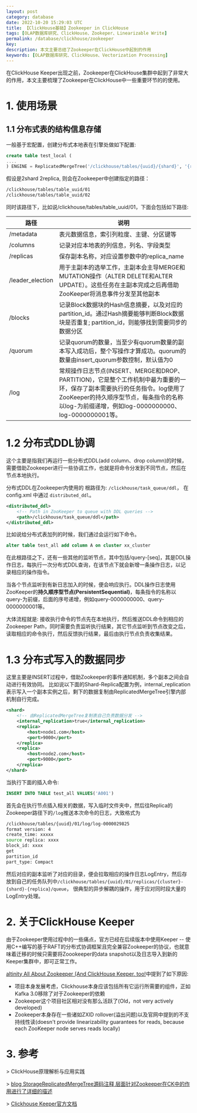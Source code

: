 ```yaml
---
layout: post
category: database
date: 2022-10-20 15:29:03 UTC
title: 【ClickHouse基础】Zookeeper in ClickHouse
tags: [OLAP数据库研究、ClickHouse、Zookeper、Linearizable Write]
permalink: /database/clickhouse/zookeeper
key:
description: 本文主要总结了Zookeeper在ClickHouse中起到的作用
keywords: [OLAP数据库研究、ClickHouse、Vectorization Processing]
---
```


在ClickHouse Keeper出现之前，Zookeeper在ClickHouse集群中起到了非常大的作用，本文主要梳理了Zookeeper在ClickHouse中一些重要环节的的使用。

# 1. 使用场景

## 1.1 分布式表的结构信息存储

一般基于宏配置，创建分布式本地表在引擎处做如下配置:

```sql
create table test_local (
....
) ENGINE = ReplicatedMergeTree('/clickhouse/tables/{uuid}/{shard}', '{replica}')
```

假设是2shard 2replica, 则会在Zookeeper中创建指定的路径：

```bash
/clickhouse/tables/table_uuid/01
/clickhouse/tables/table_uuid/02
```

同时该路径下，比如说/clickhouse/tables/table_uuid/01，下面会包括如下路径:

| 路径             | 说明                                                         |
| ---------------- | ------------------------------------------------------------ |
| /metadata        | 表元数据信息，索引列粒度、主键、分区键等                     |
| /columns         | 记录对应本地表的列信息，列名、字段类型                       |
| /replicas        | 保存副本名称，对应设置参数中的replica_name                   |
| /leader_election | 用于主副本的选举工作，主副本会主导MERGE和MUTATION操作（ALTER DELETE和ALTER UPDATE）。这些任务在主副本完成之后再借助ZooKeeper将消息事件分发至其他副本 |
| /blocks          | 记录Block数据块的Hash信息摘要，以及对应的partition_id。通过Hash摘要能够判断Block数据块是否重复; partition_id，则能够找到需要同步的数据分区 |
| /quorum          | 记录quorum的数量，当至少有quorum数量的副本写入成功后，整个写操作才算成功。quorum的数量由insert_quorum参数控制，默认值为0 |
| /log             | 常规操作日志节点(INSERT、MERGE和DROP、PARTITION)，它是整个工作机制中最为重要的一环，保存了副本需要执行的任务指令。log使用了ZooKeeper的持久顺序型节点，每条指令的名称以log-为前缀递增，例如log-0000000000、log-0000000001等。 |

# 1.2 分布式DDL协调

这个主要是指我们再运行一些分布式DDL(add column、drop column)的时候，需要借助Zookeeper进行一些协调工作，也就是将命令分发到不同节点，然后在节点本地执行。

分布式DDL在Zookeeper内使用的 根路径为:   `/clickhouse/task_queue/ddl`， 在config.xml 中通过 `distributed_ddl`。

```xml
<distributed_ddl>
	<!-- Path in ZooKeeper to queue with DDL queries -->
	<path>/clickhouse/task_queue/ddl</path>
</distributed_ddl>
```

比如说给分布式表加列的时候，我们通过会运行如下命令。

```sql
alter table test_all add column A on cluster xx_cluster
```

在此根路径之下，还有一些其他的监听节点，其中包括/query-[seq]，其是DDL操作日志，每执行一次分布式DDL查询，在该节点下就会新增一条操作日志，以记录相应的操作指令。

当各个节点监听到有新日志加入的时候，便会响应执行。DDL操作日志使用ZooKeeper的**持久顺序型节点(PersistentSequential)**，每条指令的名称以query-为前缀，后面的序号递增，例如query-0000000000、query-0000000001等。

大体流程就是:  接收执行命令的节点先在本地执行，然后推送DDL命令到相应的Zookeeper Path，同时需要负责监听执行结果，其它节点监听到节点改变之后，读取相应的命令执行，然后反馈执行结果，最后由执行节点负责收集结果。

# 1.3 分布式写入的数据同步

这里主要是INSERT过程中，借助Zookeeper的事件通知机制，多个副本之间会自动进行有效协同。 比如说以下面的Shard-Replica配置为例，internal_replication表示写入一个副本实例之后，剩下的数据复制由ReplicatedMergeTree引擎内部机制自行完成。

```xml
<shard>
    <!-- 由ReplicatedMergeTree复制表自己负责数据分发 -->
    <internal_replication>true</internal_replication>
	<replica>
		<host>node1.com</host>
		<port>9000</port>
	</replica>
	<replica>
		<host>node2.com</host>
		<port>9000</port>
	</replica>
</shard>
```

当执行下面的插入命令:

```sql
INSERT INTO TABLE test_all VALUES('A001')
```

首先会在执行节点插入相关的数据，写入临时文件夹中，然后往Replica的Zookeeper路径下的`/log`推送本次命令的日志，大致格式为

```bash
/clickhouse/tables/{uuid}/01/log/log-0000029825
format version: 4
create_time: xxxxx
source replica: xxxx
block_id: xxxx
get
partition_id
part_type: Compact
```

然后对应的副本监听了对应的目录，便会拉取相应的操作日志LogEntry，然后存放到自己的任务队列中`/clickhouse/tables/{uuid}/01/replicas/{cluster}-{shard}-{replica}/queue`，
很典型的异步解耦的操作，用于应对同时段大量的LogEntry处理。

# 2. 关于ClickHouse Keeper

由于Zookeeper使用过程中的一些痛点，官方已经在后续版本中使用Keeper -- 使用C++编写的基于RAFT的分布式协调框架且完全兼容Zookeeper的协议，也就意味着迁移的时候只需要将Zoookeeper的data snapshot以及日志导入到新的Keeper集群中，即可正常工作。

[altinity All About Zookeeper (And ClickHouse Keeper, too!](https://altinity.com/presentations/all-about-zookeeper-and-clickhouse-keeper-too-2)中提到了如下原因:

+ 项目本身发展考虑，Clickhouse本身应该包括所有它运行所需要的组件，正如Kafka 3.0移除了对于Zookeeper的依赖
+ Zookeeper这个项目社区相对没有那么活跃了(Old，not very actively developed)
+ Zookeeper本身存在一些诸如ZXID rollover(溢出问题)以及官网中提到的不支持线性读(doesn't provide linearizability guarantees for reads, because each ZooKeeper node serves reads locally)

# 3. 参考

\>  ClickHouse原理解析与应用实践

\>  [blog StorageReplicatedMergeTree源码注释 层面针对Zookeeper在CK中的作用进行了详细的描述]( https://clickhouse.com/codebrowser/ClickHouse/src/Storages/StorageReplicatedMergeTree.h.html )

\>  [Clickhouse Keeper官方文档](https://clickhouse.com/docs/en/operations/clickhouse-keeper/)

